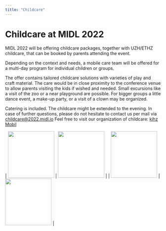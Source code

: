```yaml
---
title: "Childcare"
---
```


# Childcare at MIDL 2022

MIDL 2022 will be offering childcare packages, together with UZH/ETHZ childcare, that can be booked by parents attending the event. 

Depending on the context and needs, a mobile care team will be offered for a multi-day program for individual children or groups.

The offer contains tailored childcare solutions with varieties of play and craft material. The care would be in close proximity to the conference venue to allow parents visiting the kids if wished and needed.
Small excursions like a visit of the zoo or a near playground are possible. For bigger groups a little dance event, a make-up party, or a visit of a clown may be organized.

Catering is included.
The childcare might be extended to the evening.
In case of further questions, please do not hesitate to contact us per mail via [childcare@2022.midl.io](mailto:childcare@2022.midl.io)
Feel free to visit our organization of childcare: [kihz Mobil](https://www.kihz.uzh.ch/en/kihz-mobil.html)

| <img src="images/childcare/Bild1.png" width="150"> |  <img src="images/childcare/Bild2.png" width="150">  | 
| <img src="images/childcare/Bild3.png" width="150"> |  <img src="images/childcare/Bild4.png" width="150">  | 